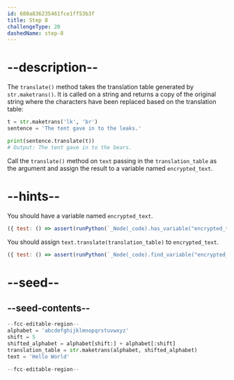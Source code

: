 ```yaml
---
id: 680a836235461fce1ff53b3f
title: Step 8
challengeType: 20
dashedName: step-8
---
```


# --description--

The `translate()` method takes the translation table generated by `str.maketrans()`. It is called on a string and returns a copy of the original string where the characters have been replaced based on the translation table:

```py
t = str.maketrans('lk', 'br')
sentence = 'The tent gave in to the leaks.'

print(sentence.translate(t))
# Output: The tent gave in to the bears.
```

Call the `translate()` method on `text` passing in the `translation_table` as the argument and assign the result to a variable named `encrypted_text`.

# --hints--

You should have a variable named `encrypted_text`.

```js
({ test: () => assert(runPython(`_Node(_code).has_variable("encrypted_text")`)) })
```

You should assign `text.translate(translation_table)` to `encrypted_text`.

```js
({ test: () => assert(runPython(`_Node(_code).find_variable("encrypted_text").is_equivalent("encrypted_text = text.translate(translation_table)")`)) })
```

# --seed--

## --seed-contents--

```py
--fcc-editable-region--
alphabet = 'abcdefghijklmnopqrstuvwxyz'
shift = 5
shifted_alphabet = alphabet[shift:] + alphabet[:shift]
translation_table = str.maketrans(alphabet, shifted_alphabet)
text = 'Hello World'

--fcc-editable-region--
```
